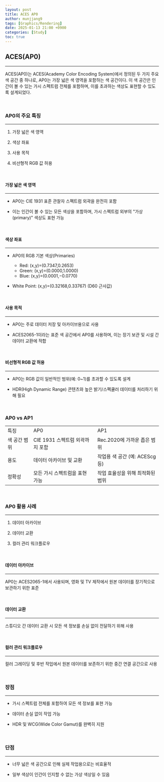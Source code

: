 ```yaml
---
layout: post
title: ACES AP0
author: munjjang9
tags: [Graphics/Rendering]
date: 2025-01-13 21:00 +0900
categories: [Study]
toc: true
---
```


## ACES(AP0)
---

ACES(AP0)는 ACES(Academy Color Encoding System)에서 정의된 두 가지 주요 색 공간 중 하나로, AP0는 가장 넓은 색 영역을 포함하는 색 공간이다. 이 색 공간은 인간이 볼 수 있는 가시 스펙트럼 전체를 포함하며, 이를 초과하는 색상도 표현할 수 있도록 설계되었다.

<br>

### AP0의 주요 특징
---
1. 가장 넓은 색 영역

2. 색상 좌표

3. 사용 목적

4. 비선형적 RGB 값 허용

<br>

#### 가장 넓은 색 영역
---
- AP0는 CIE 1931 표준 관찰자 스펙트럼 외곽을 완전히 포함

- 이는 인간이 볼 수 있는 모든 색상을 포함하며, 가시 스펙트럼 외부의 "가상(primary)" 색상도 표현 가능

<br>

#### 색상 좌표
---
- AP0의 RGB 기본 색상(Primaries)
  - Red: (x,y)=(0.7347,0.2653)
  - Green: (x,y)=(0.0000,1.0000)
  - Blue: (x,y)=(0.0001,−0.0770)

- White Point: (x,y)=(0.32168,0.33767) (D60 근사값)

<br>

#### 사용 목적
---
- AP0는 주로 데이터 저장 및 아카이브용으로 사용

- ACES2065-1이라는 표준 색 공간에서 AP0를 사용하며, 이는 장기 보관 및 시설 간 데이터 교환에 적합

<br>

#### 비선형적 RGB 값 허용
---
- AP0는 RGB 값이 일반적인 범위(예: 0~1)를 초과할 수 있도록 설계

- HDR(High Dynamic Range) 콘텐츠와 높은 밝기/스펙큘러 데이터를 처리하기 위해 필요

<br>

### AP0 vs AP1

<table style="border: 2px;">
  <tr>
    <td> 특징 </td>
    <td> AP0 </td>
    <td> AP1 </td>
  </tr>

  <tr>
    <td> 색 공간 범위 </td>
    <td> CIE 1931 스펙트럼 외곽까지 포함 </td>
    <td> Rec.2020에 가까운 좁은 범위 </td>
  </tr>

  <tr>
    <td> 용도 </td>
    <td> 데이터 아카이브 및 교환 </td>
    <td> 작업용 색 공간 (예: ACEScg 등) </td>
  </tr>
  
  <tr>
    <td> 정확성 </td>
    <td> 모든 가시 스펙트럼을 표현 가능 </td>
    <td> 작업 효율성을 위해 최적화된 범위 </td>
  </tr>
</table>

<br>

### AP0 활용 사례
---
1. 데이터 아카이브

2. 데이터 교환

3. 컬러 관리 워크플로우

<br>

#### 데이터 아카이브
---
AP0는 ACES2065-1에서 사용되며, 영화 및 TV 제작에서 원본 데이터를 장기적으로 보관하기 위한 표준

<br>

#### 데이터 교환
---
스튜디오 간 데이터 교환 시 모든 색 정보를 손실 없이 전달하기 위해 사용

<br>

#### 컬러 관리 워크플로우
---
컬러 그레이딩 및 후반 작업에서 원본 데이터를 보존하기 위한 중간 연결 공간으로 사용

<br>

### 장점
---
- 가시 스펙트럼 전체를 포함하여 모든 색 정보를 표현 가능

- 데이터 손실 없이 작업 가능

- HDR 및 WCG(Wide Color Gamut)를 완벽히 지원

<br>

### 단점
---
- 너무 넓은 색 공간으로 인해 실제 작업용으로는 비효율적

- 일부 색상이 인간이 인지할 수 없는 가상 색상일 수 있음
